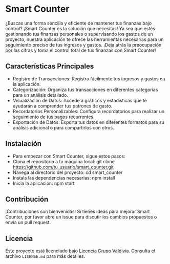 # Smart Counter

¿Buscas una forma sencilla y eficiente de mantener tus finanzas bajo control? ¡Smart Counter es la solución que necesitas! Ya sea que estés gestionando tus finanzas personales o supervisando los gastos de un proyecto, nuestra aplicación te ofrece las herramientas necesarias para un seguimiento preciso de tus ingresos y gastos. ¡Deja atrás la preocupación por las cifras y toma el control total de tus finanzas con Smart Counter!

## Características Principales
-  Registro de Transacciones: Registra fácilmente tus ingresos y gastos en la aplicación.
-  Categorización: Organiza tus transacciones en diferentes categorías para un análisis detallado.
-  Visualización de Datos: Accede a gráficos y estadísticas que te ayudarán a comprender tus patrones de gasto.
-  Recordatorios Personalizables: Configura recordatorios para realizar un seguimiento de tus pagos recurrentes.
-  Exportación de Datos: Exporta tus datos en diferentes formatos para su análisis adicional o para compartirlos con otros.
  
## Instalación
-  Para empezar con Smart Counter, sigue estos pasos:
  -  Clona el repositorio a tu máquina local:
      git clone https://github.com/tu_usuario/smart_counter.git
  -  Navega al directorio del proyecto:
      cd smart_counter
  -  Instala las dependencias necesarias:
      npm install
  -  Inicia la aplicación:
      npm start

## Contribución
¡Contribuciones son bienvenidas! Si tienes ideas para mejorar Smart Counter, por favor abre un issue para discutir los cambios propuestos o envía un pull request.

## Licencia
Este proyecto está licenciado bajo [Licencia Grupo Valdivia](LICENSE.md). Consulta el archivo `LICENSE.md` para más detalles.
